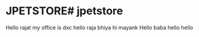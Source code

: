 # JPETSTORE# jpetstore
Hello rajat
my office is dxc
hello raja bhiya
hi mayank
Hello baba
hello hello
